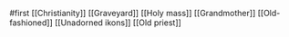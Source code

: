 #first 
[[Christianity]]
[[Graveyard]]
[[Holy mass]]
[[Grandmother]]
[[Old-fashioned]]
[[Unadorned ikons]]
[[Old priest]]